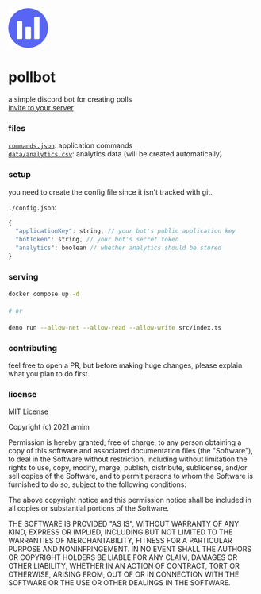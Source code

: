 <img src="./assets/avatar.png" style="height: 5rem"/>

# pollbot

a simple discord bot for creating polls  
[invite to your server](https://discord.com/api/oauth2/authorize?client_id=858402957966835762&permissions=2048&scope=bot%20applications.commands)

### files

[`commands.json`](./commands.json): application commands  
[`data/analytics.csv`](./data/analytics.csv): analytics data (will be created automatically)

### setup

you need to create the config file since it isn't tracked with git.

`./config.json`:

```js
{
  "applicationKey": string, // your bot's public application key
  "botToken": string, // your bot's secret token
  "analytics": boolean // whether analytics should be stored
}
```

### serving

```bash
docker compose up -d

# or

deno run --allow-net --allow-read --allow-write src/index.ts
```

### contributing

feel free to open a PR, but before making huge changes, please explain what you plan to do first.

### license

MIT License

Copyright (c) 2021 arnim

Permission is hereby granted, free of charge, to any person obtaining a copy
of this software and associated documentation files (the "Software"), to deal
in the Software without restriction, including without limitation the rights
to use, copy, modify, merge, publish, distribute, sublicense, and/or sell
copies of the Software, and to permit persons to whom the Software is
furnished to do so, subject to the following conditions:

The above copyright notice and this permission notice shall be included in all
copies or substantial portions of the Software.

THE SOFTWARE IS PROVIDED "AS IS", WITHOUT WARRANTY OF ANY KIND, EXPRESS OR
IMPLIED, INCLUDING BUT NOT LIMITED TO THE WARRANTIES OF MERCHANTABILITY,
FITNESS FOR A PARTICULAR PURPOSE AND NONINFRINGEMENT. IN NO EVENT SHALL THE
AUTHORS OR COPYRIGHT HOLDERS BE LIABLE FOR ANY CLAIM, DAMAGES OR OTHER
LIABILITY, WHETHER IN AN ACTION OF CONTRACT, TORT OR OTHERWISE, ARISING FROM,
OUT OF OR IN CONNECTION WITH THE SOFTWARE OR THE USE OR OTHER DEALINGS IN THE
SOFTWARE.

